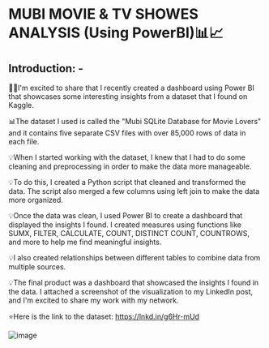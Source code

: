 # MUBI MOVIE & TV SHOWES ANALYSIS (Using PowerBI)📊📈
## Introduction: -

🙋‍♀️I'm excited to share that I recently created a dashboard using Power BI that showcases some interesting insights from a dataset that I found on Kaggle.

📊The dataset I used is called the "Mubi SQLite Database for Movie Lovers" and it contains five separate CSV files with over 85,000 rows of data in each file.

💡When I started working with the dataset, I knew that I had to do some cleaning and preprocessing in order to make the data more manageable.

💡To do this, I created a Python script that cleaned and transformed the data. The script also merged a few columns using left join to make the data more organized.

💡Once the data was clean, I used Power BI to create a dashboard that displayed the insights I found. I created measures using functions like SUMX, FILTER, CALCULATE, COUNT, DISTINCT COUNT, COUNTROWS, and more to help me find meaningful insights.

💡I also created relationships between different tables to combine data from multiple sources.

💡The final product was a dashboard that showcased the insights I found in the data. I attached a screenshot of the visualization to my LinkedIn post, and I'm excited to share my work with my network.

⭐Here is the link to the dataset: https://lnkd.in/g6Hr-mUd


![image](https://user-images.githubusercontent.com/77552378/235240744-fbf37d63-3775-4a6a-9a12-cf62e5b408a2.png)
